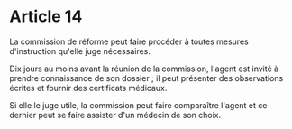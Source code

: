 # Article 14

La commission de réforme peut faire procéder à toutes mesures d'instruction qu'elle juge nécessaires.

Dix jours au moins avant la réunion de la commission, l'agent est invité à prendre connaissance de son dossier ; il peut présenter des observations écrites et fournir des certificats médicaux.

Si elle le juge utile, la commission peut faire comparaître l'agent et ce dernier peut se faire assister d'un médecin de son choix.
